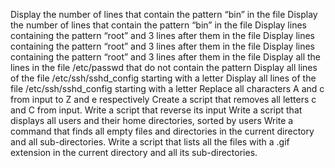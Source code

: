 Display the number of lines that contain the pattern “bin” in the file 
Display the number of lines that contain the pattern “bin” in the file 
Display lines containing the pattern “root” and 3 lines after them in the file
Display lines containing the pattern “root” and 3 lines after them in the file
Display lines containing the pattern “root” and 3 lines after them in the file
Display all the lines in the file /etc/passwd that do not contain the pattern
Display all lines of the file /etc/ssh/sshd_config starting with a letter
Display all lines of the file /etc/ssh/sshd_config starting with a letter
Replace all characters A and c from input to Z and e respectively
Create a script that removes all letters c and C from input.
Write a script that reverse its input
Write a script that displays all users and their home directories, sorted by users
Write a command that finds all empty files and directories in the current directory and all sub-directories.
Write a script that lists all the files with a .gif extension in the current directory and all its sub-directories.
